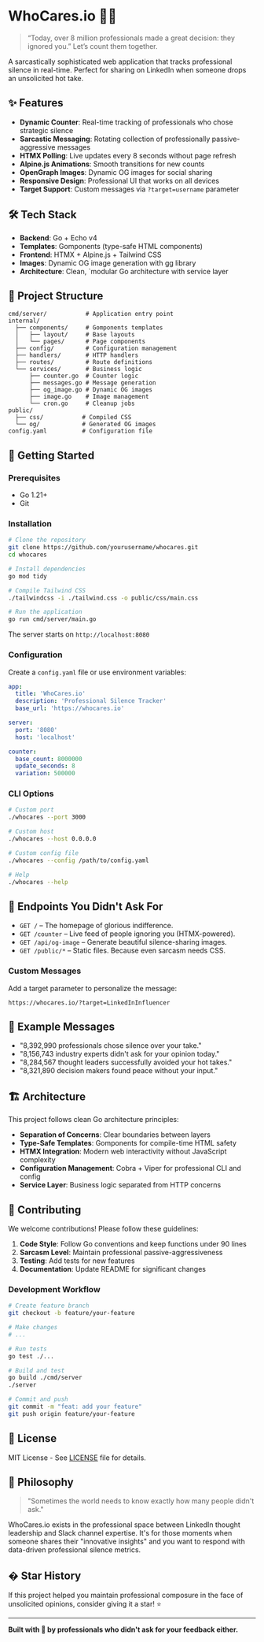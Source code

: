 # WhoCares.io 🤷‍♂️

> “Today, over 8 million professionals made a great decision: they ignored you.”
> Let’s count them together.

A sarcastically sophisticated web application that tracks professional silence in real-time. Perfect for sharing on LinkedIn when someone drops an unsolicited hot take.

## ✨ Features

- **Dynamic Counter**: Real-time tracking of professionals who chose strategic silence
- **Sarcastic Messaging**: Rotating collection of professionally passive-aggressive messages
- **HTMX Polling**: Live updates every 8 seconds without page refresh
- **Alpine.js Animations**: Smooth transitions for new counts
- **OpenGraph Images**: Dynamic OG images for social sharing
- **Responsive Design**: Professional UI that works on all devices
- **Target Support**: Custom messages via `?target=username` parameter

## 🛠️ Tech Stack

- **Backend**: Go + Echo v4
- **Templates**: Gomponents (type-safe HTML components)
- **Frontend**: HTMX + Alpine.js + Tailwind CSS
- **Images**: Dynamic OG image generation with gg library
- **Architecture**: Clean, `modular Go architecture with service layer

## 📁 Project Structure

```
cmd/server/           # Application entry point
internal/
  ├── components/     # Gomponents templates
  │   ├── layout/     # Base layouts
  │   └── pages/      # Page components
  ├── config/         # Configuration management
  ├── handlers/       # HTTP handlers
  ├── routes/         # Route definitions
  └── services/       # Business logic
      ├── counter.go  # Counter logic
      ├── messages.go # Message generation
      ├── og_image.go # Dynamic OG images
      ├── image.go    # Image management
      └── cron.go     # Cleanup jobs
public/
  ├── css/           # Compiled CSS
  └── og/            # Generated OG images
config.yaml          # Configuration file
```

## 🚀 Getting Started

### Prerequisites

- Go 1.21+
- Git

### Installation

```bash
# Clone the repository
git clone https://github.com/yourusername/whocares.git
cd whocares

# Install dependencies
go mod tidy

# Compile Tailwind CSS
./tailwindcss -i ./tailwind.css -o public/css/main.css

# Run the application
go run cmd/server/main.go
```

The server starts on `http://localhost:8080`

### Configuration

Create a `config.yaml` file or use environment variables:

```yaml
app:
  title: 'WhoCares.io'
  description: 'Professional Silence Tracker'
  base_url: 'https://whocares.io'

server:
  port: '8080'
  host: 'localhost'

counter:
  base_count: 8000000
  update_seconds: 8
  variation: 500000
```

### CLI Options

```bash
# Custom port
./whocares --port 3000

# Custom host
./whocares --host 0.0.0.0

# Custom config file
./whocares --config /path/to/config.yaml

# Help
./whocares --help
```

## 🧠 Endpoints You Didn't Ask For

- `GET /` – The homepage of glorious indifference.
- `GET /counter` – Live feed of people ignoring you (HTMX-powered).
- `GET /api/og-image` – Generate beautiful silence-sharing images.
- `GET /public/*` – Static files. Because even sarcasm needs CSS.

### Custom Messages

Add a target parameter to personalize the message:

```
https://whocares.io/?target=LinkedInInfluencer
```

## 💬 Example Messages

- "8,392,990 professionals chose silence over your take."
- "8,156,743 industry experts didn't ask for your opinion today."
- "8,284,567 thought leaders successfully avoided your hot takes."
- "8,321,890 decision makers found peace without your input."

## 🏗️ Architecture

This project follows clean Go architecture principles:

- **Separation of Concerns**: Clear boundaries between layers
- **Type-Safe Templates**: Gomponents for compile-time HTML safety
- **HTMX Integration**: Modern web interactivity without JavaScript complexity
- **Configuration Management**: Cobra + Viper for professional CLI and config
- **Service Layer**: Business logic separated from HTTP concerns

## 🤝 Contributing

We welcome contributions! Please follow these guidelines:

1. **Code Style**: Follow Go conventions and keep functions under 90 lines
2. **Sarcasm Level**: Maintain professional passive-aggressiveness
3. **Testing**: Add tests for new features
4. **Documentation**: Update README for significant changes

### Development Workflow

```bash
# Create feature branch
git checkout -b feature/your-feature

# Make changes
# ...

# Run tests
go test ./...

# Build and test
go build ./cmd/server
./server

# Commit and push
git commit -m "feat: add your feature"
git push origin feature/your-feature
```

## 📝 License

MIT License - See [LICENSE](LICENSE) file for details.

## 🎯 Philosophy

> "Sometimes the world needs to know exactly how many people didn't ask."

WhoCares.io exists in the professional space between LinkedIn thought leadership and Slack channel expertise. It's for those moments when someone shares their "innovative insights" and you want to respond with data-driven professional silence metrics.

## � Star History

If this project helped you maintain professional composure in the face of unsolicited opinions, consider giving it a star! ⭐

---

**Built with 💼 by professionals who didn't ask for your feedback either.**
